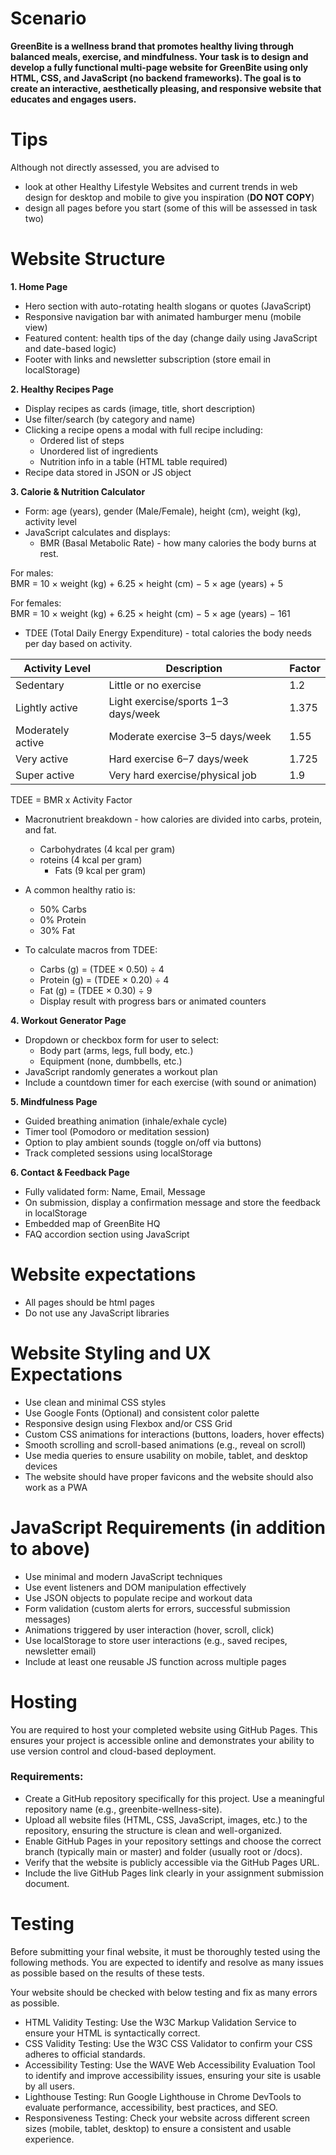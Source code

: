 # Scenario

**GreenBite is a wellness brand that promotes healthy living through balanced meals, exercise, and mindfulness. Your task is to design and develop a fully functional multi-page website for GreenBite using only HTML, CSS, and JavaScript (no backend frameworks). The goal is to create an interactive, aesthetically pleasing, and responsive website that educates and engages users.**

# Tips
Although not directly assessed, you are advised to

- look at other Healthy Lifestyle Websites and current trends in web design for desktop and mobile to give you inspiration (**DO NOT COPY**)
- design all pages before you start (some of this will be assessed in task two)

# Website Structure

**1\. Home Page**
- Hero section with auto-rotating health slogans or quotes (JavaScript)
- Responsive navigation bar with animated hamburger menu (mobile view)
- Featured content: health tips of the day (change daily using JavaScript and date-based logic)
- Footer with links and newsletter subscription (store email in localStorage)

**2\. Healthy Recipes Page**
- Display recipes as cards (image, title, short description)
- Use filter/search (by category and name)
- Clicking a recipe opens a modal with full recipe including:
  - Ordered list of steps
  - Unordered list of ingredients
  - Nutrition info in a table (HTML table required)
- Recipe data stored in JSON or JS object

**3\. Calorie & Nutrition Calculator**
- Form: age (years), gender (Male/Female), height (cm), weight (kg), activity level
- JavaScript calculates and displays:
  - BMR (Basal Metabolic Rate) - how many calories the body burns at rest.

For males:  
BMR = 10 × weight (kg) + 6.25 × height (cm) − 5 × age (years) + 5

For females:  
BMR = 10 × weight (kg) + 6.25 × height (cm) − 5 × age (years) − 161

- TDEE (Total Daily Energy Expenditure) - total calories the body needs per day based on activity.

| **Activity Level** | **Description** | **Factor** |
| --- | --- | --- |
| Sedentary | Little or no exercise | 1.2 |
| Lightly active | Light exercise/sports 1–3 days/week | 1.375 |
| Moderately active | Moderate exercise 3–5 days/week | 1.55 |
| Very active | Hard exercise 6–7 days/week | 1.725 |
| Super active | Very hard exercise/physical job | 1.9 |

TDEE = BMR x Activity Factor

- Macronutrient breakdown - how calories are divided into carbs, protein, and fat.
  - Carbohydrates (4 kcal per gram)
  - roteins (4 kcal per gram)
    - Fats (9 kcal per gram)

- A common healthy ratio is:
  - 50% Carbs
  - 0% Protein
  - 30% Fat

- To calculate macros from TDEE:
  - Carbs (g) = (TDEE × 0.50) ÷ 4
  - Protein (g) = (TDEE × 0.20) ÷ 4
  - Fat (g) = (TDEE × 0.30) ÷ 9
  - Display result with progress bars or animated counters

**4\. Workout Generator Page**
- Dropdown or checkbox form for user to select:
  - Body part (arms, legs, full body, etc.)
  - Equipment (none, dumbbells, etc.)
- JavaScript randomly generates a workout plan
- Include a countdown timer for each exercise (with sound or animation)

**5\. Mindfulness Page**
- Guided breathing animation (inhale/exhale cycle)
- Timer tool (Pomodoro or meditation session)
- Option to play ambient sounds (toggle on/off via buttons)
- Track completed sessions using localStorage

**6\. Contact & Feedback Page**
- Fully validated form: Name, Email, Message
- On submission, display a confirmation message and store the feedback in localStorage
- Embedded map of GreenBite HQ
- FAQ accordion section using JavaScript

# Website expectations
- All pages should be html pages
- Do not use any JavaScript libraries

# Website Styling and UX Expectations
- Use clean and minimal CSS styles
- Use Google Fonts (Optional) and consistent color palette
- Responsive design using Flexbox and/or CSS Grid
- Custom CSS animations for interactions (buttons, loaders, hover effects)
- Smooth scrolling and scroll-based animations (e.g., reveal on scroll)
- Use media queries to ensure usability on mobile, tablet, and desktop devices
- The website should have proper favicons and the website should also work as a PWA

# JavaScript Requirements (in addition to above)

- Use minimal and modern JavaScript techniques
- Use event listeners and DOM manipulation effectively
- Use JSON objects to populate recipe and workout data
- Form validation (custom alerts for errors, successful submission messages)
- Animations triggered by user interaction (hover, scroll, click)
- Use localStorage to store user interactions (e.g., saved recipes, newsletter email)
- Include at least one reusable JS function across multiple pages

# Hosting
You are required to host your completed website using GitHub Pages. This ensures your project is accessible online and demonstrates your ability to use version control and cloud-based deployment.

### Requirements:

- Create a GitHub repository specifically for this project. Use a meaningful repository name (e.g., greenbite-wellness-site).
- Upload all website files (HTML, CSS, JavaScript, images, etc.) to the repository, ensuring the structure is clean and well-organized.
- Enable GitHub Pages in your repository settings and choose the correct branch (typically main or master) and folder (usually root or /docs).
- Verify that the website is publicly accessible via the GitHub Pages URL.
- Include the live GitHub Pages link clearly in your assignment submission document.

# Testing
Before submitting your final website, it must be thoroughly tested using the following methods. You are expected to identify and resolve as many issues as possible based on the results of these tests.

Your website should be checked with below testing and fix as many errors as possible.

- HTML Validity Testing: Use the W3C Markup Validation Service to ensure your HTML is syntactically correct.
- CSS Validity Testing: Use the W3C CSS Validator to confirm your CSS adheres to official standards.
- Accessibility Testing: Use the WAVE Web Accessibility Evaluation Tool to identify and improve accessibility issues, ensuring your site is usable by all users.
- Lighthouse Testing: Run Google Lighthouse in Chrome DevTools to evaluate performance, accessibility, best practices, and SEO.
- Responsiveness Testing: Check your website across different screen sizes (mobile, tablet, desktop) to ensure a consistent and usable experience.